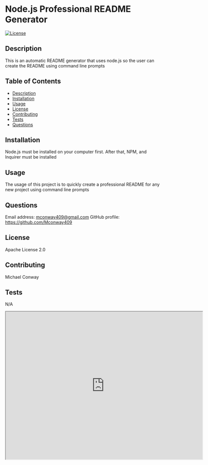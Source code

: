 
# Node.js Professional README Generator
[![License](https://img.shields.io/badge/License-Apache%202.0-blue.svg)](https://opensource.org/licenses/Apache-2.0)
## Description 
This is an automatic README generator that uses node.js so the user can create the README using command line prompts 
## Table of Contents
* [Description](#description)
* [Installation](#installation)
* [Usage](#usage)
* [License](#license)
* [Contributing](#contributing)
* [Tests](#tests)
* [Questions](#questions)
## Installation
Node.js must be installed on your computer first. After that, NPM, and Inquirer must be installed
## Usage 
The usage of this project is to quickly create a professional README for any new project using command line prompts
## Questions
Email address: mconway409@gmail.com
GitHub profile: https://github.com/Mconway409
## License
Apache License 2.0
## Contributing
  Michael Conway
## Tests
N/A

<iframe src="https://drive.google.com/file/d/1Q0mvUS1CcAee1yTl_5DHpYxIFZz4ULjJ/preview" width="640" height="480"></iframe>
